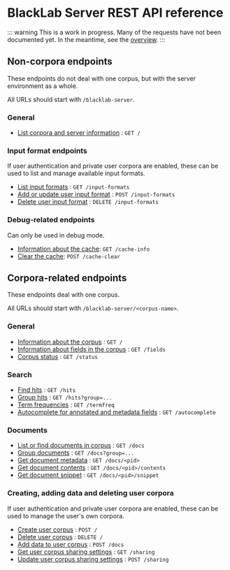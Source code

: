 # BlackLab Server REST API reference

::: warning
This is a work in progress. Many of the requests have not been documented yet. In the meantime, see the [overview](../overview.md).
:::

## Non-corpora endpoints

These endpoints do not deal with one corpus, but with the server environment as a whole.

All URLs should start with `/blacklab-server`.

### General

* [List corpora and server information](get.md) : `GET /`

### Input format endpoints

If user authentication and private user corpora are enabled, these can be used to list and manage available input formats.

* [List input formats](input-formats/get.md) : `GET /input-formats`
* [Add or update user input format](input-formats/post.md) : `POST /input-formats`
* [Delete user input format](input-formats/delete.md) : `DELETE /input-formats`

### Debug-related endpoints

Can only be used in debug mode.

* [Information about the cache](cache-info.md): `GET /cache-info`
* [Clear the cache](cache-clear.md): `POST /cache-clear`

## Corpora-related endpoints

These endpoints deal with one corpus.

All URLs should start with `/blacklab-server/<corpus-name>`.

### General

* [Information about the corpus](corpus/get.md) : `GET /`
* [Information about fields in the corpus](corpus/fields/get.md) : `GET /fields`
* [Corpus status](corpus/status/get.md) : `GET /status`

### Search

* [Find hits](corpus/hits/get.md) : `GET /hits`
* [Group hits](corpus/hits-grouped/get.md) : `GET /hits?group=...`
* [Term frequencies](corpus/termfreq/get.md) : `GET /termfreq`
* [Autocomplete for annotated and metadata fields](corpus/autocomplete/get.md) : `GET /autocomplete`

### Documents

* [List or find documents in corpus](corpus/docs/get.md) : `GET /docs`
* [Group documents](corpus/docs/get.md) : `GET /docs?group=...`
* [Get document metadata](corpus/docs/pid/get.md) : `GET /docs/<pid>`
* [Get document contents](corpus/docs/pid/contents/get.md) : `GET /docs/<pid>/contents`
* [Get document snippet](corpus/docs/pid/snippet/get.md) : `GET /docs/<pid>/snippet`

### Creating, adding data and deleting user corpora

If user authentication and private user corpora are enabled, these can be used to manage the user's own corpora.

* [Create user corpus](corpus/post.md) : `POST /`
* [Delete user corpus](corpus/delete.md) : `DELETE /`
* [Add data to user corpus](corpus/docs/post.md) : `POST /docs`
* [Get user corpus sharing settings](corpus/sharing/get.md) : `GET /sharing`
* [Update user corpus sharing settings](corpus/sharing/post.md) : `POST /sharing`
